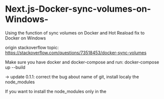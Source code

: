 # Next.js-Docker-sync-volumes-on-Windows-
Using the function of sync volumes on Docker and Hot Reaload fix to Docker on Windows 

origin stackoverflow topic: https://stackoverflow.com/questions/73518453/docker-sync-volumes

Make sure you have docker and docker-compose and run:
docker-compose up --build


-> update 0.1.1: correct the bug about name of git, install localy the node_modules

If you want to install the node_modules only in the 